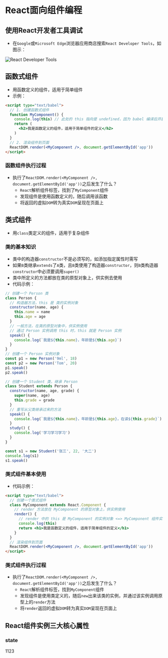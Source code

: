 # React面向组件编程

## 使用React开发者工具调试

- 在`Google`或`Microsoft Edge`浏览器应用商店搜索`React Developer Tools`，如图示：

![React Developer Tools](https://cdn.jsdelivr.net/gh/9ml/cdn@main/images/react/react-dev-tools.png)

## 函数式组件

- 用函数定义的组件，适用于简单组件
- 示例：

```html
<script type="text/babel">
  // 1. 创建函数式组件
  function MyComponent() {
    console.log(this) // 此处的 this 指向是 undefined，因为 babel 编译后开启了严格模式
    return (
      <h2>我是函数定义的组件，适用于简单组件的定义</h2>
    )
  }
  // 2. 渲染组件到页面
  ReactDOM.render(<MyComponent />, document.getElementById('app'))
</script>
```

### 函数组件执行过程

- 执行了`ReactDOM.render(<MyComponent />, document.getElementById('app'))`之后发生了什么？
  - `React`解析组件标签，找到了`MyComponent`组件
  - 发现组件是使用函数定义的，随后调用该函数
  - 将返回的虚拟`DOM`转为真实`DOM`呈现在页面上

## 类式组件

- 用`class`类定义的组件，适用于复杂组件

### 类的基本知识

- 类中的构造器`constructor`不是必须写的，如添加指定属性时需写
- 如果`B`类继承`extends`了`A`类，且`B`类使用了构造器`constructor`，则`B`类构造器`constructor`中必须要调用`super()`
- 类中所定义的方法都放在类的原型对象上，供实例去使用
- 代码示例：

```javascript
// 创建一个 Person 类
class Person {
  // 构造器方法，this 是 类的实例对象
  constructor(name, age) {
    this.name = name
    this.age = age
  }
  // 一般方法，在类的原型对象中，供实例使用
  // 通过 Person 实例调用 this 时，this 就是 Person 实例
  speak() {
    console.log(`我是${this.name}，年龄是${this.age}`)
  }
}
// 创建一个 Person 实例对象
const p1 = new Person('9ml', 18)
const p2 = new Person('Tom', 20)
p1.speak()
p2.speak()

// 创建一个 Student 类，继承 Person
class Student extends Person {
  constructor(name, age, grade) {
    super(name, age)
    this.grade = grade
  }
  // 重写从父类继承过来的方法
  speak() {
    console.log(`我是${this.name}，年龄是${this.age}，在读${this.grade}`)
  }
  study() {
    console.log('学习学习学习')
  }
}

const s1 = new Student('张三', 22, '大二')
console.log(s1)
s1.speak()
```

### 类式组件基本使用

- 代码示例：

```html
<script type="text/babel">
  // 创建一个类式组件
  class MyComponent extends React.Component {
    // render 方法放在 MyComponent 的原型对象上，供实例使用
    render() {
      // render 中的 this 是 MyComponent 的实例对象 <=> MyComponent 组件实例对象
      console.log(this)
      return <h1>我是函数定义的组件，适用于简单组件的定义</h1>
    }
  }
  // 渲染组件到页面
  ReactDOM.render(<MyComponent />, document.getElementById('app'))
</script>
```

### 类式组件执行过程

- 执行了`ReactDOM.render(<MyComponent />, document.getElementById('app'))`之后发生了什么？
  - `React`解析组件标签，找到`MyComponent`组件
  - 发现组件是使用类定义的，随后`new`出来该类的实例，并通过该实例调用原型上的`render`方法
  - 将`render`返回的虚拟`DOM`转为真实`DOM`呈现在页面上

## React组件实例三大核心属性

### state

1123
